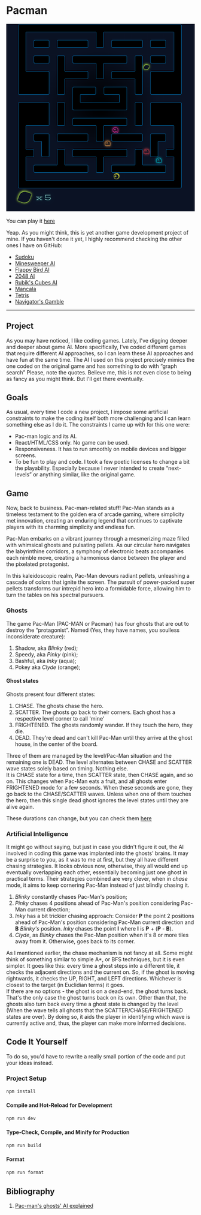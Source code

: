 # Pacman

![screenshot](./screenshot.png)

You can play it [here](https://virgs.github.io/pacman/)

Yeap. As you might think, this is yet another game development project of mine.
If you haven't done it yet, I highly recommend checking the other ones I have on GitHub:

- [Sudoku](https://github.com/virgs/sudoku)
- [Minesweeper AI](https://github.com/virgs/minesweeper-ai)
- [Flappy Bird AI](https://github.com/virgs/flappy-bird-ai)
- [2048 AI](https://github.com/virgs/2048-ai)
- [Rubik's Cubes AI](https://github.com/virgs/rubiks-cubes-ai)
- [Mancala](https://github.com/virgs/mancala)
- [Tetris](https://github.com/virgs/tetris)
- [Navigator's Gamble](https://github.com/virgs/navigators-gamble)

----

## Project

As you may have noticed, I like coding games. Lately, I've digging deeper and deeper about game AI.
More specifically, I've coded different games that require different AI approaches, so I can learn these AI approaches and have fun at the same time.
The AI I used on this project precisely mimics the one coded on the original game and has something to do with “graph search”
Please, note the quotes. Believe me, this is not even close to being as fancy as you might think. But I'll get there eventually.

## Goals

As usual, every time I code a new project, I impose some artificial constraints to make the coding itself both more challenging and I can learn something else as I do it. The constraints I came up with for this one were:

- Pac-man logic and its AI.
- React/HTML/CSS only. No game can be used.
- Responsiveness. It has to run smoothly on mobile devices and bigger screens.
- To be fun to play and code. I took a few poetic licenses to change a bit the playability. Especially because I never intended to create “next-levels” or anything similar, like the original game.

## Game

Now, back to business. Pac-man-related stuff!
Pac-Man stands as a timeless testament to the golden era of arcade gaming, where simplicity met innovation, creating an enduring legend that continues to captivate players with its charming simplicity and endless fun.

Pac-Man embarks on a vibrant journey through a mesmerizing maze filled with whimsical ghosts and pulsating pellets. As our circular hero navigates the labyrinthine corridors, a symphony of electronic beats accompanies each nimble move, creating a harmonious dance between the player and the pixelated protagonist.

In this kaleidoscopic realm, Pac-Man devours radiant pellets, unleashing a cascade of colors that ignite the screen. The pursuit of power-packed super pellets transforms our intrepid hero into a formidable force, allowing him to turn the tables on his spectral pursuers.

### Ghosts

The game Pac-Man (PAC-MAN or Pacman) has four ghosts that are out to destroy the “protagonist”. Named (Yes, they have names, you soulless inconsiderate creature):

1. Shadow, aka *Blinky* (red);
2. Speedy, aka *Pinky* (pink);
3. Bashful, aka *Inky* (aqua);
4. Pokey aka *Clyde* (orange);

#### Ghost states

Ghosts present four different states:

1. CHASE. The ghosts chase the hero.
2. SCATTER. The ghosts go back to their corners. Each ghost has a respective level corner to call 'mine'
3. FRIGHTENED. The ghosts randomly wander. If they touch the hero, they die.
4. DEAD. They're dead and can't kill Pac-Man until they arrive at the ghost house, in the center of the board.

Three of them are managed by the level/Pac-Man situation and the remaining one is DEAD.
The level alternates between CHASE and SCATTER wave states solely based on timing. Nothing else.  
It is CHASE state for a time, then SCATTER state, then CHASE again, and so on. This changes when Pac-Man eats a fruit, and all ghosts enter FRIGHTENED mode for a few seconds. When these seconds are gone, they go back to the CHASE/SCATTER waves. Unless when one of them touches the hero, then this single dead ghost ignores the level states until they are alive again.

These durations can change, but you can check them [here](./src/config.ts)

### Artificial Intelligence

It might go without saying, but just in case you didn't figure it out, the AI involved in coding this game was implanted into the ghosts' brains. It may be a surprise to you, as it was to me at first, but they all have different chasing strategies. It looks obvious now, otherwise, they all would end up eventually overlapping each other, essentially becoming just one ghost in practical terms. Their strategies combined are very clever, when in *chase* mode, it aims to keep cornering Pac-Man instead of just blindly chasing it.

1. *Blinky* constantly chases Pac-Man's position;
2. *Pinky* chases 4 positions ahead of Pac-Man's position considering Pac-Man current direction;
3. *Inky* has a bit trickier chasing approach:
   Consider **P** the point 2 positions ahead of Pac-Man's position considering Pac-Man current direction and **B** *Blinky's* position. *Inky* chases the point **I** where **I** is **P** + (**P** - **B**).
4. *Clyde*, as *Blinky* chases the Pac-Man position when it's 8 or more tiles away from it. Otherwise, goes back to its corner.

As I mentioned earlier, the chase mechanism is not fancy at all. Some might think of something similar to simple A*, or BFS techniques, but it is even simpler. It goes like this: every time a ghost steps into a different tile, it checks the adjacent directions and the current on. So, if the ghost is moving rightwards, it checks the UP, RIGHT, and LEFT directions. Whichever is closest to the target (in Euclidian terms) it goes.  
If there are no options - the ghost is on a dead-end, the ghost turns back. That's the only case the ghost turns back on its own. Other than that, the ghosts also turn back every time a ghost state is changed by the level (When the wave tells all ghosts that the SCATTER/CHASE/FRIGHTENED states are over). By doing so, it aids the player in identifying which wave is currently active and, thus, the player can make more informed decisions.

## Code It Yourself

To do so, you'd have to rewrite a really small portion of the code and put your ideas instead.

### Project Setup

```sh
npm install
```

#### Compile and Hot-Reload for Development

```sh
npm run dev
```

#### Type-Check, Compile, and Minify for Production

```sh
npm run build
```

#### Format

```sh
npm run format
```

## Bibliography

1. [Pac-man's ghosts' AI explained](https://youtu.be/ataGotQ7ir8?si=uz0xk3gQ8CyYhLvu)
